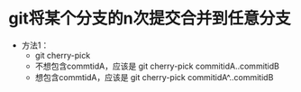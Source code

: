# git将某个分支的n次提交合并到任意分支
 - 方法1：
    - git cherry-pick
    - 不想包含commtidA，应该是 git cherry-pick commitidA..commitidB
    - 想包含commtidA，应该是 git cherry-pick commitidA^..commitidB

